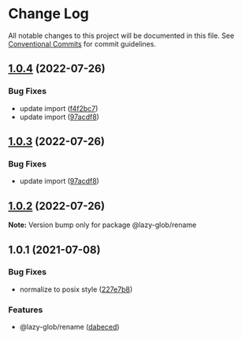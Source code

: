 # Change Log

All notable changes to this project will be documented in this file.
See [Conventional Commits](https://conventionalcommits.org) for commit guidelines.

## [1.0.4](https://github.com/bluelovers/ws-glob/compare/@lazy-glob/rename@1.0.1...@lazy-glob/rename@1.0.4) (2022-07-26)


### Bug Fixes

* update import ([f4f2bc7](https://github.com/bluelovers/ws-glob/commit/f4f2bc79c1b479c0d8e1e82bfd9bb84a5ddc32dd))
* update import ([97acdf8](https://github.com/bluelovers/ws-glob/commit/97acdf82a11ff3328157869f47ee26676991efc9))





## [1.0.3](https://github.com/bluelovers/ws-glob/compare/@lazy-glob/rename@1.0.1...@lazy-glob/rename@1.0.3) (2022-07-26)


### Bug Fixes

* update import ([97acdf8](https://github.com/bluelovers/ws-glob/commit/97acdf82a11ff3328157869f47ee26676991efc9))





## [1.0.2](https://github.com/bluelovers/ws-glob/compare/@lazy-glob/rename@1.0.1...@lazy-glob/rename@1.0.2) (2022-07-26)

**Note:** Version bump only for package @lazy-glob/rename





## 1.0.1 (2021-07-08)


### Bug Fixes

* normalize to posix style ([227e7b8](https://github.com/bluelovers/ws-glob/commit/227e7b8c6822e66427fe671247c9db6e014afb75))


### Features

* @lazy-glob/rename ([dabeced](https://github.com/bluelovers/ws-glob/commit/dabeced95fb01d2ee38d54869ad5fc59781472cb))
